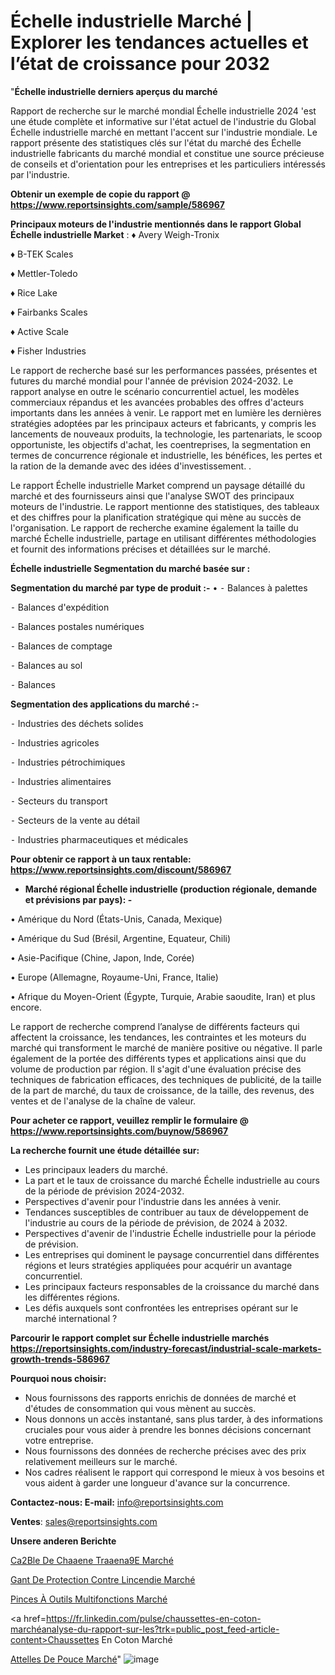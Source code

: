 # Échelle industrielle Marché | Explorer les tendances actuelles et l’état de croissance pour 2032

"<strong>Échelle industrielle derniers aperçus du marché</strong>

Rapport de recherche sur le marché mondial Échelle industrielle 2024 'est une étude complète et informative sur l'état actuel de l'industrie du Global Échelle industrielle marché en mettant l'accent sur l'industrie mondiale. Le rapport présente des statistiques clés sur l'état du marché des Échelle industrielle fabricants du marché mondial et constitue une source précieuse de conseils et d'orientation pour les entreprises et les particuliers intéressés par l'industrie.

<strong>Obtenir un exemple de copie du rapport @ <a href=https://www.reportsinsights.com/sample/586967>https://www.reportsinsights.com/sample/586967</a></strong>

<strong>Principaux moteurs de l'industrie mentionnés dans le rapport Global Échelle industrielle Market</strong> :
♦ Avery Weigh-Tronix

♦ B-TEK Scales

♦ Mettler-Toledo

♦ Rice Lake

♦ Fairbanks Scales

♦ Active Scale

♦ Fisher Industries

Le rapport de recherche basé sur les performances passées, présentes et futures du marché mondial pour l'année de prévision 2024-2032. Le rapport analyse en outre le scénario concurrentiel actuel, les modèles commerciaux répandus et les avancées probables des offres d'acteurs importants dans les années à venir. Le rapport met en lumière les dernières stratégies adoptées par les principaux acteurs et fabricants, y compris les lancements de nouveaux produits, la technologie, les partenariats, le scoop opportuniste, les objectifs d'achat, les coentreprises, la segmentation en termes de concurrence régionale et industrielle, les bénéfices, les pertes et la ration de la demande avec des idées d'investissement. .

Le rapport Échelle industrielle Market comprend un paysage détaillé du marché et des fournisseurs ainsi que l'analyse SWOT des principaux moteurs de l'industrie. Le rapport mentionne des statistiques, des tableaux et des chiffres pour la planification stratégique qui mène au succès de l'organisation. Le rapport de recherche examine également la taille du marché Échelle industrielle, partage en utilisant différentes méthodologies et fournit des informations précises et détaillées sur le marché.

<strong>Échelle industrielle Segmentation du marché basée sur :</strong>

<strong>Segmentation du marché par type de produit :-</strong>
•
⁃ Balances à palettes

⁃ Balances d'expédition

⁃ Balances postales numériques

⁃ Balances de comptage

⁃ Balances au sol

⁃ Balances

<strong>Segmentation des applications du marché :-</strong>

⁃ Industries des déchets solides

⁃ Industries agricoles

⁃ Industries pétrochimiques

⁃ Industries alimentaires

⁃ Secteurs du transport

⁃ Secteurs de la vente au détail

⁃ Industries pharmaceutiques et médicales

<strong>Pour obtenir ce rapport à un taux rentable: <a href=https://www.reportsinsights.com/discount/586967>https://www.reportsinsights.com/discount/586967</a></strong>
<ul>
  <li><strong>Marché régional Échelle industrielle (production régionale, demande et prévisions par pays): -</strong></li>
</ul>
• Amérique du Nord (États-Unis, Canada, Mexique)

• Amérique du Sud (Brésil, Argentine, Equateur, Chili)

• Asie-Pacifique (Chine, Japon, Inde, Corée)

• Europe (Allemagne, Royaume-Uni, France, Italie)

• Afrique du Moyen-Orient (Égypte, Turquie, Arabie saoudite, Iran) et plus encore.

Le rapport de recherche comprend l’analyse de différents facteurs qui affectent la croissance, les tendances, les contraintes et les moteurs du marché qui transforment le marché de manière positive ou négative. Il parle également de la portée des différents types et applications ainsi que du volume de production par région. Il s'agit d'une évaluation précise des techniques de fabrication efficaces, des techniques de publicité, de la taille de la part de marché, du taux de croissance, de la taille, des revenus, des ventes et de l'analyse de la chaîne de valeur.

<strong>Pour acheter ce rapport, veuillez remplir le formulaire @   <a href=https://www.reportsinsights.com/buynow/586967>https://www.reportsinsights.com/buynow/586967</a></strong>

<strong>La recherche fournit une étude détaillée sur:</strong>
<ul>
  <li>Les principaux leaders du marché.</li>
  <li>La part et le taux de croissance du marché Échelle industrielle au cours de la période de prévision 2024-2032.</li>
  <li>Perspectives d'avenir pour l'industrie dans les années à venir.</li>
  <li>Tendances susceptibles de contribuer au taux de développement de l'industrie au cours de la période de prévision, de 2024 à 2032.</li>
  <li>Perspectives d'avenir de l'industrie Échelle industrielle pour la période de prévision.</li>
  <li>Les entreprises qui dominent le paysage concurrentiel dans différentes régions et leurs stratégies appliquées pour acquérir un avantage concurrentiel.</li>
  <li>Les principaux facteurs responsables de la croissance du marché dans les différentes régions.</li>
  <li>Les défis auxquels sont confrontées les entreprises opérant sur le marché international ?</li>
</ul>

<strong>Parcourir le rapport complet sur Échelle industrielle marchés <a href=https://reportsinsights.com/industry-forecast/industrial-scale-markets-growth-trends-586967>https://reportsinsights.com/industry-forecast/industrial-scale-markets-growth-trends-586967</a></strong>

<strong>Pourquoi nous choisir:</strong>
<ul>
  <li>Nous fournissons des rapports enrichis de données de marché et d'études de consommation qui vous mènent au succès.</li>
  <li>Nous donnons un accès instantané, sans plus tarder, à des informations cruciales pour vous aider à prendre les bonnes décisions concernant votre entreprise.</li>
  <li>Nous fournissons des données de recherche précises avec des prix relativement meilleurs sur le marché.</li>
  <li>Nos cadres réalisent le rapport qui correspond le mieux à vos besoins et vous aident à garder une longueur d'avance sur la concurrence.</li>
</ul>
<strong>Contactez-nous:
</strong><strong>E-mail:</strong> <a href=mailto:info@reportsinsights.com>info@reportsinsights.com</a>

<strong>Ventes</strong>: <a href=mailto:sales@reportsinsights.com>sales@reportsinsights.com</a>

<strong>Unsere anderen Berichte</strong>

<a href=https://www.linkedin.com/pulse/c%C3%A2ble-de-cha%C3%AEne-tra%C3%AEn%C3%A9e-march%C3%A9-rapport-2024-9nrcc/>Ca2Ble De Chaaene Traaena9E Marché</a>

<a href=https://www.linkedin.com/pulse/gant-de-protection-contre-lincendie-march%C3%A9-2024-gaawc/>Gant De Protection Contre Lincendie Marché</a>

<a href=https://www.linkedin.com/pulse/pinces-à-outils-multifonctions-marchétaille-globale-fsjfc/>Pinces À Outils Multifonctions Marché</a>

<a href=https://fr.linkedin.com/pulse/chaussettes-en-coton-marchéanalyse-du-rapport-sur-les?trk=public_post_feed-article-content>Chaussettes En Coton Marché</a>

<a href=https://www.linkedin.com/pulse/attelles-de-pouce-march%C3%A9-analyse-historique-actuelle-i9snf/>Attelles De Pouce Marché</a>"
![image](https://github.com/daminid12/RItrends/assets/158430485/1c25b3bf-9706-4747-8e64-d33a2f829bf0)
